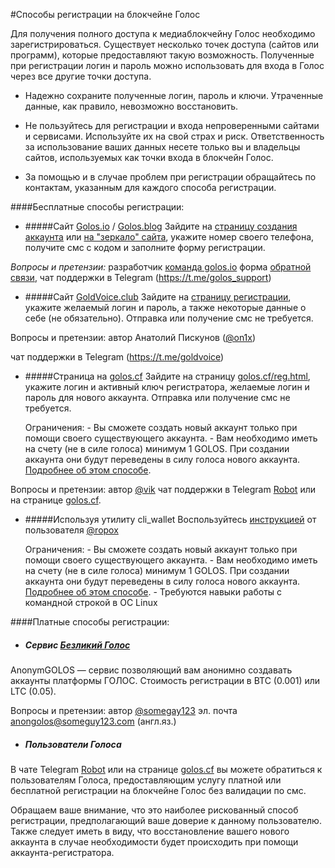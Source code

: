 #Способы регистрации на блокчейне Голос

Для получения полного доступа к медиаблокчейну Голос необходимо зарегистрироваться. Существует несколько точек доступа (сайтов или программ), которые предоставляют такую возможность. Полученные при регистрации логин и пароль можно использовать для входа в Голос через все другие точки доступа.

- Надежно сохраните полученные логин, пароль и ключи. Утраченные данные, как правило, невозможно восстановить.

- Не пользуйтесь для регистрации и входа непроверенными сайтами и сервисами. Используйте их на свой страх и риск.
Ответственность за использование ваших данных несете только вы и владельцы сайтов, используемых как точки входа в блокчейн Голос. 

- За помощью и в случае проблем при регистрации обращайтесь по контактам, указанным для каждого способа регистрации. 

####Бесплатные способы регистрации:
- #####Сайт [Golos.io](https://golos.io) / [Golos.blog](https://golos.blog)
Зайдите на [страницу создания аккаунта](https://golos.io/create_account) или [на "зеркало" сайта](https://golos.io/create_account), укажите номер своего телефона, получите смс с кодом и заполните форму регистрации. 

_Вопросы и претензии:_ разработчик [команда golos.io](https://golos.io/about#team) 
форма [обратной связи](https://golos.io/submit.html?type=submit_feedback), чат поддержки в Telegram (https://t.me/golos_support)

- #####Сайт [GoldVoice.club](https://goldvoice.club)
Зайдите на [страницу регистрации](https://goldvoice.club/registration/), укажите желаемый логин и пароль, а также некоторые данные о себе (не обязательно). Отправка или получение смс не требуется.

Вопросы и претензии: автор Анатолий Пискунов ([@on1x](https://golos.io/@on1x))

чат поддержки в Telegram (https://t.me/goldvoice)

- #####Страница на [golos.cf](https://golos.cf/reg.html) 
Зайдите на страницу [golos.cf/reg.html](https://golos.cf/reg.html), укажите логин и активный ключ регистратора, желаемые логин и пароль для нового аккаунта. Отправка или получение смс не требуется.

  Ограничения: 
        - Вы сможете создать новый аккаунт только при помощи своего существующего аккаунта. 
        - Вам необходимо иметь на счету (не в силе голоса) минимум 1 GOLOS. 
        При создании аккаунта они будут переведены в силу голоса нового аккаунта. [Подробнее об этом способе](/3-guides/stati/registratsiya-akkauntov.md).

Вопросы и претензии: автор [@vik](https://golos.io/@vik)
чат поддержки в Telegram [Robot](https://t.me/chain_cf) или на странице [golos.cf](https://golos.cf).        

- #####Используя утилиту cli_wallet
Воспользуйтесь [инструкцией](/3-guides/stati/sozdanie-polzovatelya-ispolzuya-cliwallet.md) от пользователя [@ropox](https://golos.io/@ropox)

  Ограничения:
      - Вы сможете создать новый аккаунт только при помощи своего существующего аккаунта.
      - Вам необходимо иметь на счету (не в силе голоса) минимум 1 GOLOS. При создании аккаунта они будут переведены в силу голоса нового аккаунта. [Подробнее об этом способе](/3-guides/stati/registratsiya-akkauntov.md).
      - Требуются навыки работы с командной строкой в ОС Linux

####Платные способы регистрации:
- ##### Сервис [Безликий Голос](https://anonym.golos.rocks/)
AnonymGOLOS — сервис позволяющий вам анонимно создавать аккаунты платформы ГОЛОС.
Стоимость регистрации в BTC (0.001) или LTC (0.05).

Вопросы и претензии: автор [@somegay123](https://steemit.com/@someguy123)
эл. почта [anongolos@someguy123.com](mailto:anongolos@someguy123.com) (англ.яз.)

- ##### Пользователи Голоса
В чате Telegram [Robot](https://t.me/chain_cf) или на странице [golos.cf](https://golos.cf) вы можете обратиться к пользователям Голоса, предоставляющим услугу платной или бесплатной регистрации на блокчейне Голос без валидации по смс.

Обращаем ваше внимание, что это наиболее рискованный способ регистрации, предполагающий ваше доверие к данному пользователю. Также следует иметь в виду, что восстановление вашего нового аккаунта в случае необходимости будет происходить при помощи аккаунта-регистратора.
 